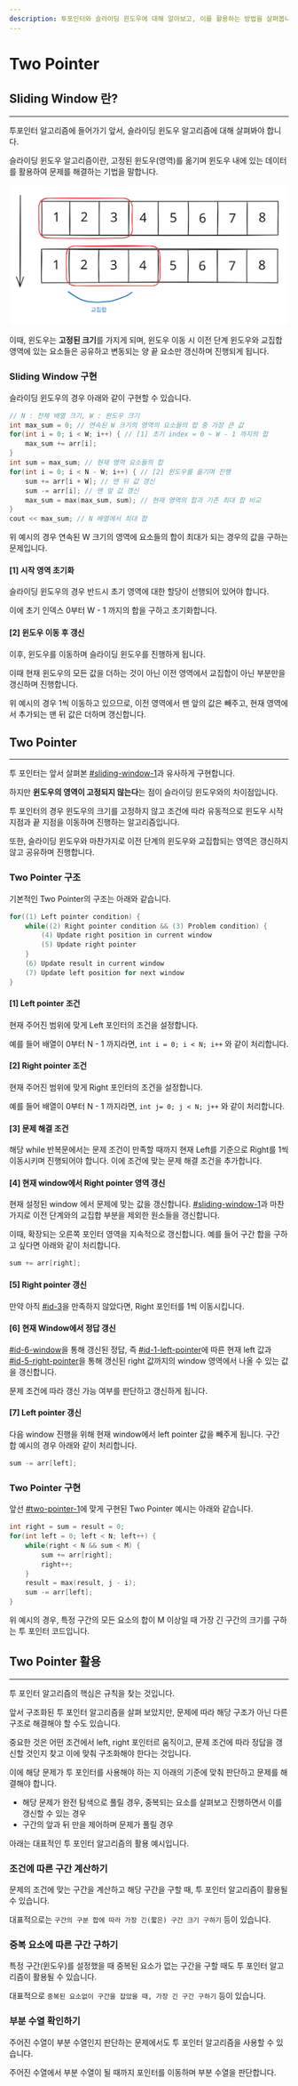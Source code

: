 ```yaml
---
description: 투포인터와 슬라이딩 윈도우에 대해 알아보고, 이를 활용하는 방법을 살펴봅니다.
---
```


# Two Pointer

## Sliding Window 란?

***

투포인터 알고리즘에 들어가기 앞서, 슬라이딩 윈도우 알고리즘에 대해 살펴봐야 합니다.

슬라이딩 윈도우 알고리즘이란, 고정된 윈도우(영역)를 옮기며 윈도우 내에 있는 데이터를 활용하여 문제를 해결하는 기법을 말합니다.

<img src="../../.gitbook/assets/file.excalidraw.svg" alt="갱신 시 교집합 영역" class="gitbook-drawing">

이때, 윈도우는 **고정된 크기**를 가지게 되며, 윈도우 이동 시 이전 단계 윈도우와 교집합 영역에 있는 요소들은 공유하고 변동되는 양 끝 요소만 갱신하며 진행되게 됩니다.

### Sliding Window 구현

슬라이딩 윈도우의 경우 아래와 같이 구현할 수 있습니다.

```cpp
// N : 전체 배열 크기, W : 윈도우 크기
int max_sum = 0; // 연속된 W 크기의 영역의 요소들의 합 중 가장 큰 값
for(int i = 0; i < W; i++) { // [1] 초기 index = 0 ~ W - 1 까지의 합
    max_sum += arr[i];
}
int sum = max_sum; // 현재 영역 요소들의 합
for(int i = 0; i < N - W; i++) { // [2] 윈도우를 옮기며 진행
    sum += arr[i + W]; // 맨 뒤 값 갱신
    sum -= arr[i]; // 맨 앞 값 갱신
    max_sum = max(max_sum, sum); // 현재 영역의 합과 기존 최대 합 비교
}
cout << max_sum; // N 배열에서 최대 합
```

위 예시의 경우 연속된 W 크기의 영역에 요소들의 합이 최대가 되는 경우의 값을 구하는 문제입니다.

#### \[1] 시작 영역 초기화

슬라이딩 윈도우의 경우 반드시 초기 영역에 대한 할당이 선행되어 있어야 합니다.

이에 초기 인덱스 0부터 W - 1 까지의 합을 구하고 초기화합니다.

#### \[2] 윈도우 이동 후 갱신

이후, 윈도우를 이동하며 슬라이딩 윈도우를 진행하게 됩니다.

이때 현재 윈도우의 모든 값을 더하는 것이 아닌 이전 영역에서 교집합이 아닌 부분만을 갱신하며 진행합니다.

위 예시의 경우 1씩 이동하고 있으므로, 이전 영역에서 맨 앞의 값은 빼주고, 현재 영역에서 추가되는 맨 뒤 값은 더하며 갱신합니다.



## Two Pointer

***

투 포인터는 앞서 살펴본 [#sliding-window-1](two-pointer.md#sliding-window-1 "mention")과 유사하게 구현합니다.

하지만 **윈도우의 영역이 고정되지 않는다**는 점이 슬라이딩 윈도우와의 차이점입니다.

투 포인터의 경우 윈도우의 크기를 고정하지 않고 조건에 따라 유동적으로 윈도우 시작 지점과 끝 지점을 이동하며 진행하는 알고리즘입니다.

또한, 슬라이딩 윈도우와 마찬가지로 이전 단계의 윈도우와 교집합되는 영역은 갱신하지 않고 공유하며 진행합니다.

### Two Pointer 구조

기본적인 Two Pointer의 구조는 아래와 같습니다.

```cpp
for((1) Left pointer condition) {
    while((2) Right pointer condition && (3) Problem condition) {
        (4) Update right position in current window
        (5) Update right pointer
    }
    (6) Update result in current window
    (7) Update left position for next window
}
```

#### \[1] Left pointer 조건

현재 주어진 범위에 맞게 Left 포인터의 조건을 설정합니다.

예를 들어 배열이 0부터 N - 1 까지라면, `int i = 0; i < N; i++` 와 같이 처리합니다.

#### \[2] Right pointer 조건

현재 주어진 범위에 맞게 Right 포인터의 조건을 설정합니다.

예를 들어 배열이 0부터 N - 1 까지라면,  `int j= 0; j < N; j++` 와 같이 처리합니다.

#### \[3] 문제 해결 조건

해당 while 반복문에서는 문제 조건이 만족할 때까지 현재 Left를 기준으로 Right를 1씩 이동시키며 진행되어야 합니다. 이에 조건에 맞는 문제 해결 조건을 추가합니다.

#### \[4] 현재 window에서 Right pointer 영역 갱신

현재 설정된 window 에서 문제에 맞는 값을 갱신합니다. [#sliding-window-1](two-pointer.md#sliding-window-1 "mention")과 마찬가지로 이전 단계와의 교집합 부분을 제외한 원소들을 갱신합니다.

이때, 확장되는 오른쪽 포인터 영역을 지속적으로 갱신합니다. 예를 들어 구간 합을 구하고 싶다면 아래와 같이 처리합니다.

```cpp
sum += arr[right];
```

#### \[5] Right pointer 갱신

만약 아직 [#id-3](two-pointer.md#id-3 "mention")을 만족하지 않았다면, Right 포인터를 1씩 이동시킵니다.

#### \[6] 현재 Window에서 정답 갱신

[#id-6-window](two-pointer.md#id-6-window "mention")을 통해 갱신된 정답, 즉 [#id-1-left-pointer](two-pointer.md#id-1-left-pointer "mention")에 따른 현재 left 값과 [#id-5-right-pointer](two-pointer.md#id-5-right-pointer "mention")을 통해 갱신된 right 값까지의 window 영역에서 나올 수 있는 값을 갱신합니다.

문제 조건에 따라 갱신 가능 여부를 판단하고 갱신하게 됩니다.

#### \[7] Left pointer 갱신

다음 window 진행을 위해 현재 window에서 left pointer 값을 빼주게 됩니다. 구간 합 예시의 경우 아래와 같이 처리합니다.

```cpp
sum -= arr[left];
```

### Two Pointer 구현

앞선 [#two-pointer-1](two-pointer.md#two-pointer-1 "mention")에 맞게 구현된 Two Pointer 예시는 아래와 같습니다.

```cpp
int right = sum = result = 0;
for(int left = 0; left < N; left++) {
    while(right < N && sum < M) {
        sum += arr[right];
        right++;
    }
    result = max(result, j - i);
    sum -= arr[left];
}
```

위 예시의 경우, 특정 구간의 모든 요소의 합이 M 이상일 때 가장 긴 구간의 크기를 구하는 투 포인터 코드입니다.



## Two Pointer 활용

***

투 포인터 알고리즘의 핵심은 규칙을 찾는 것입니다.

앞서 구조화된 투 포인터 알고리즘을 살펴 보았지만, 문제에 따라 해당 구조가 아닌 다른 구조로 해결해야 할 수도 있습니다.

중요한 것은 어떤 조건에서 left, right 포인터르 움직이고, 문제 조건에 따라 정답을 갱신할 것인지 찾고 이에 맞춰 구조화해야 한다는 것입니다.

이에 해당 문제가 투 포인터를 사용해야 하는 지 아래의 기준에 맞춰 판단하고 문제를 해결해야 합니다.

* 해당 문제가 완전 탐색으로 풀릴 경우, 중복되는 요소를 살펴보고 진행하면서 이를 갱신할 수 있는 경우
* 구간의 앞과 뒤 만을 제어하며 문제가 풀릴 경우

아래는 대표적인 투 포인터 알고리즘의 활용 예시입니다.

### 조건에 따른 구간 계산하기

문제의 조건에 맞는 구간을 계산하고 해당 구간을 구할 때, 투 포인터 알고리즘이 활용될 수 있습니다.

대표적으로는 `구간의 구분 합에 따라 가장 긴(짧은) 구간 크기 구하기` 등이 있습니다.

### 중복 요소에 따른 구간 구하기

특정 구간(윈도우)를 설정했을 때 중복된 요소가 없는 구간을 구할 때도 투 포인터 알고리즘이 활용될 수 있습니다.

대표적으로 `중복된 요소없이 구간을 잡았을 때, 가장 긴 구간 구하기` 등이 있습니다.

### 부분 수열 확인하기

주어진 수열이 부분 수열인지 판단하는 문제에서도 투 포인터 알고리즘을 사용할 수 있습니다.

주어진 수열에서 부분 수열이 될 때까지 포인터를 이동하며 부분 수열을 판단합니다.
